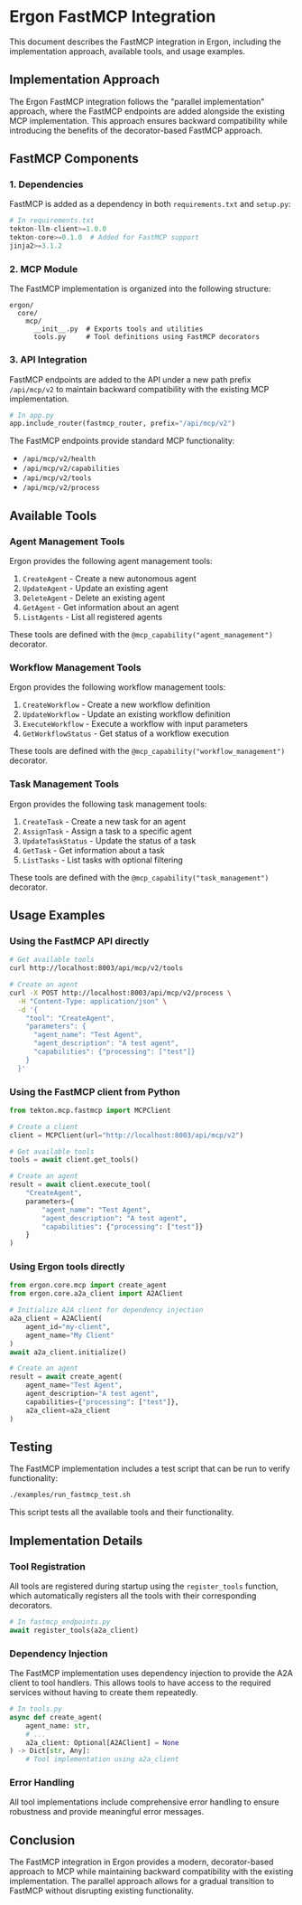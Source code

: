 # Ergon FastMCP Integration

This document describes the FastMCP integration in Ergon, including the implementation approach, available tools, and usage examples.

## Implementation Approach

The Ergon FastMCP integration follows the "parallel implementation" approach, where the FastMCP endpoints are added alongside the existing MCP implementation. This approach ensures backward compatibility while introducing the benefits of the decorator-based FastMCP approach.

## FastMCP Components

### 1. Dependencies

FastMCP is added as a dependency in both `requirements.txt` and `setup.py`:

```python
# In requirements.txt
tekton-llm-client>=1.0.0
tekton-core>=0.1.0  # Added for FastMCP support
jinja2>=3.1.2
```

### 2. MCP Module

The FastMCP implementation is organized into the following structure:

```
ergon/
  core/
    mcp/
      __init__.py  # Exports tools and utilities
      tools.py     # Tool definitions using FastMCP decorators
```

### 3. API Integration

FastMCP endpoints are added to the API under a new path prefix `/api/mcp/v2` to maintain backward compatibility with the existing MCP implementation.

```python
# In app.py
app.include_router(fastmcp_router, prefix="/api/mcp/v2")
```

The FastMCP endpoints provide standard MCP functionality:
- `/api/mcp/v2/health`
- `/api/mcp/v2/capabilities`
- `/api/mcp/v2/tools`
- `/api/mcp/v2/process`

## Available Tools

### Agent Management Tools

Ergon provides the following agent management tools:

1. `CreateAgent` - Create a new autonomous agent
2. `UpdateAgent` - Update an existing agent
3. `DeleteAgent` - Delete an existing agent
4. `GetAgent` - Get information about an agent
5. `ListAgents` - List all registered agents

These tools are defined with the `@mcp_capability("agent_management")` decorator.

### Workflow Management Tools

Ergon provides the following workflow management tools:

1. `CreateWorkflow` - Create a new workflow definition
2. `UpdateWorkflow` - Update an existing workflow definition
3. `ExecuteWorkflow` - Execute a workflow with input parameters
4. `GetWorkflowStatus` - Get status of a workflow execution

These tools are defined with the `@mcp_capability("workflow_management")` decorator.

### Task Management Tools

Ergon provides the following task management tools:

1. `CreateTask` - Create a new task for an agent
2. `AssignTask` - Assign a task to a specific agent
3. `UpdateTaskStatus` - Update the status of a task
4. `GetTask` - Get information about a task
5. `ListTasks` - List tasks with optional filtering

These tools are defined with the `@mcp_capability("task_management")` decorator.

## Usage Examples

### Using the FastMCP API directly

```bash
# Get available tools
curl http://localhost:8003/api/mcp/v2/tools

# Create an agent
curl -X POST http://localhost:8003/api/mcp/v2/process \
  -H "Content-Type: application/json" \
  -d '{
    "tool": "CreateAgent",
    "parameters": {
      "agent_name": "Test Agent",
      "agent_description": "A test agent",
      "capabilities": {"processing": ["test"]}
    }
  }'
```

### Using the FastMCP client from Python

```python
from tekton.mcp.fastmcp import MCPClient

# Create a client
client = MCPClient(url="http://localhost:8003/api/mcp/v2")

# Get available tools
tools = await client.get_tools()

# Create an agent
result = await client.execute_tool(
    "CreateAgent",
    parameters={
        "agent_name": "Test Agent",
        "agent_description": "A test agent",
        "capabilities": {"processing": ["test"]}
    }
)
```

### Using Ergon tools directly

```python
from ergon.core.mcp import create_agent
from ergon.core.a2a_client import A2AClient

# Initialize A2A client for dependency injection
a2a_client = A2AClient(
    agent_id="my-client",
    agent_name="My Client"
)
await a2a_client.initialize()

# Create an agent
result = await create_agent(
    agent_name="Test Agent",
    agent_description="A test agent",
    capabilities={"processing": ["test"]},
    a2a_client=a2a_client
)
```

## Testing

The FastMCP implementation includes a test script that can be run to verify functionality:

```bash
./examples/run_fastmcp_test.sh
```

This script tests all the available tools and their functionality.

## Implementation Details

### Tool Registration

All tools are registered during startup using the `register_tools` function, which automatically registers all the tools with their corresponding decorators.

```python
# In fastmcp_endpoints.py
await register_tools(a2a_client)
```

### Dependency Injection

The FastMCP implementation uses dependency injection to provide the A2A client to tool handlers. This allows tools to have access to the required services without having to create them repeatedly.

```python
# In tools.py
async def create_agent(
    agent_name: str,
    # ...
    a2a_client: Optional[A2AClient] = None
) -> Dict[str, Any]:
    # Tool implementation using a2a_client
```

### Error Handling

All tool implementations include comprehensive error handling to ensure robustness and provide meaningful error messages.

## Conclusion

The FastMCP integration in Ergon provides a modern, decorator-based approach to MCP while maintaining backward compatibility with the existing implementation. The parallel approach allows for a gradual transition to FastMCP without disrupting existing functionality.